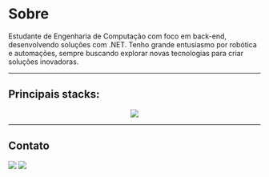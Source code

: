 # Sobre

Estudante de Engenharia de Computação com foco em back-end, desenvolvendo soluções com .NET. Tenho grande entusiasmo por robótica e automações, sempre buscando explorar novas tecnologias para criar soluções inovadoras. 

---

## Principais stacks:

<p align="center">
  <a href="https://skillicons.dev">
    <img src="https://skillicons.dev/icons?i=dotnet,cs,python,java,c,js,html,css,mysql,git" />
  </a>
</p>
          
---

## Contato

<div>
  <a href="https://www.linkedin.com/in/rafael-nascimento-262530264" target="_blank"><img src="https://img.shields.io/badge/-LinkedIn-%230077B5?style=for-the-badge&logo=linkedin&logoColor=white" target="_blank"></a> 
  <a href="mailto:rafaelcarmo749@gmail.com"><img src="https://img.shields.io/badge/-Gmail-%23333?style=for-the-badge&logo=gmail&logoColor=white" target="_blank"></a>
</div>
